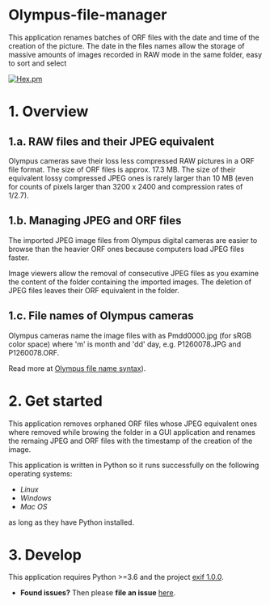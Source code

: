 # Olympus-file-manager
This application renames batches of ORF files with the date and time of the creation of the picture. The date in the files names allow the storage of massive amounts of images recorded in RAW mode in the same folder, easy to sort and select

[![Hex.pm](https://img.shields.io/hexpm/l/plug.svg)](/LICENSE.md)

# 1. Overview

## 1.a. RAW files and their JPEG equivalent

Olympus cameras save their loss less compressed RAW pictures in a ORF file format. The size of ORF files is approx. 17.3 MB. The size of their equivalent lossy compressed JPEG ones is rarely larger than 10 MB (even for counts of pixels larger than 3200 x 2400 and compression rates of 1/2.7).


## 1.b. Managing JPEG and ORF files

The imported JPEG image files from Olympus digital cameras are easier to browse than the heavier ORF ones because computers load JPEG files faster. 

Image viewers allow the removal of consecutive JPEG files as you examine the content of the folder containing the imported images. The deletion of JPEG files leaves their ORF equivalent in the folder.

## 1.c. File names of Olympus cameras

Olympus cameras name the image files with as Pmdd0000.jpg (for sRGB color space) where 'm' is month and 'dd' day, e.g. P1260078.JPG and P1260078.ORF.

Read more at [Olympus file name syntax](https://en.wikipedia.org/wiki/ORF_format#File_name_syntax)).

# 2. Get started

This application removes orphaned ORF files whose JPEG equivalent ones where removed while browing the folder in a GUI application and renames the remaing JPEG and ORF files with the timestamp of the creation of the image.

This application is written in Python so it runs successfully on the following operating systems:

- _Linux_
- _Windows_
- _Mac OS_

as long as they have Python installed.

# 3. Develop

This application requires Python >=3.6 and the project [exif 1.0.0](https://pypi.org/project/exif/).
- **Found issues?** Then please **file an issue** [here](https://github.com/ruben-mar/Olympus-file-manager/issues).


